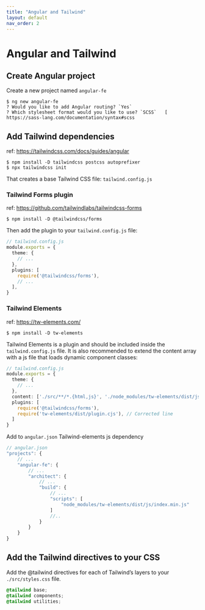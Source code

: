 ```yaml
---
title: "Angular and Tailwind"
layout: default
nav_order: 2
---
```


# Angular and Tailwind

## Create Angular project

Create a new project named `angular-fe`

    $ ng new angular-fe
    ? Would you like to add Angular routing? `Yes`
    ? Which stylesheet format would you like to use? `SCSS`   [ https://sass-lang.com/documentation/syntax#scss

## Add Tailwind dependencies

ref: https://tailwindcss.com/docs/guides/angular

    $ npm install -D tailwindcss postcss autoprefixer
    $ npx tailwindcss init

That creates a base Tailwind CSS file: `tailwind.config.js`

### Tailwind Forms plugin

ref: https://github.com/tailwindlabs/tailwindcss-forms

    $ npm install -D @tailwindcss/forms

Then add the plugin to your `tailwind.config.js` file:

```typescript
// tailwind.config.js
module.exports = {
  theme: {
    // ...
  },
  plugins: [
    require('@tailwindcss/forms'),
    // ...
  ],
}
```

### Tailwind Elements

ref: https://tw-elements.com/

    $ npm install -D tw-elements

Tailwind Elements is a plugin and should be included inside the `tailwind.config.js` file. It is also recommended to extend the content array with a js file that loads dynamic component classes:

```typescript
// tailwind.config.js
module.exports = {
  theme: {
    // ...
  },
  content: ['./src/**/*.{html,js}', './node_modules/tw-elements/dist/js/**/*.js'],
  plugins: [
    require('@tailwindcss/forms'),
    require('tw-elements/dist/plugin.cjs'), // Corrected line
  ]
}
```

Add to `angular.json` Tailwind-elements js dependency

```javascript
// angular.json
"projects": {
    // ...
    "angular-fe": {
        // ...
        "architect": {
            // ...
            "build": {
                // ...
                "scripts": [
                    "node_modules/tw-elements/dist/js/index.min.js"
                ]
                //..
            }
        }
    }
}
```

## Add the Tailwind directives to your CSS

Add the @tailwind directives for each of Tailwind’s layers to your `./src/styles.css` file.

```css
@tailwind base;
@tailwind components;
@tailwind utilities;
```